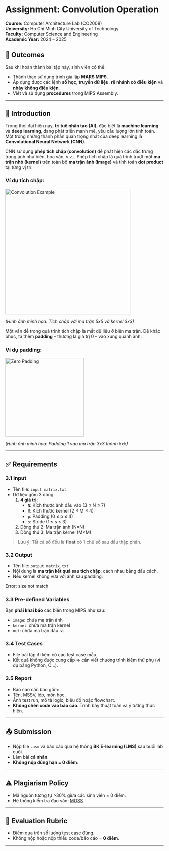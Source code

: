# Assignment: Convolution Operation  
**Course:** Computer Architecture Lab (CO2008)  
**University:** Ho Chi Minh City University of Technology  
**Faculty:** Computer Science and Engineering  
**Academic Year:** 2024 – 2025  

## 📌 Outcomes

Sau khi hoàn thành bài tập này, sinh viên có thể:

- Thành thạo sử dụng trình giả lập **MARS MIPS**.
- Áp dụng được các lệnh **số học**, **truyền dữ liệu**, **rẽ nhánh có điều kiện** và **nhảy không điều kiện**.
- Viết và sử dụng **procedures** trong MIPS Assembly.

---

## 🧠 Introduction

Trong thời đại hiện nay, **trí tuệ nhân tạo (AI)**, đặc biệt là **machine learning** và **deep learning**, đang phát triển mạnh mẽ, yêu cầu lượng lớn tính toán. Một trong những thành phần quan trọng nhất của deep learning là **Convolutional Neural Network (CNN)**.

CNN sử dụng **phép tích chập (convolution)** để phát hiện các đặc trưng trong ảnh như biên, hoa văn, v.v... Phép tích chập là quá trình trượt một **ma trận nhỏ (kernel)** trên toàn bộ **ma trận ảnh (image)** và tính toán **dot product** tại từng vị trí.

### Ví dụ tích chập:

<img src="https://i.imgur.com/OCERePp.png" alt="Convolution Example" width="400"/>

*(Hình ảnh minh họa: Tích chập với ma trận 5x5 và kernel 3x3)*

Một vấn đề trong quá trình tích chập là mất dữ liệu ở biên ma trận. Để khắc phục, ta thêm **padding** – thường là giá trị 0 – vào xung quanh ảnh:

### Ví dụ padding:

<img src="https://i.imgur.com/MeC8BE9.png" alt="Zero Padding" width="250"/>

*(Hình ảnh minh họa: Padding 1 vào ma trận 3x3 thành 5x5)*

---

## ✅ Requirements

### 3.1 Input

- Tên file: `input matrix.txt`  
- Dữ liệu gồm 3 dòng:
  1. **4 giá trị**:  
     - `N`: Kích thước ảnh đầu vào (3 ≤ N ≤ 7)  
     - `M`: Kích thước kernel (2 ≤ M ≤ 4)  
     - `p`: Padding (0 ≤ p ≤ 4)  
     - `s`: Stride (1 ≤ s ≤ 3)  
  2. Dòng thứ 2: Ma trận ảnh (N×N)  
  3. Dòng thứ 3: Ma trận kernel (M×M)

> Lưu ý: Tất cả số đều là **float** có 1 chữ số sau dấu thập phân.

### 3.2 Output

- Tên file: `output matrix.txt`
- Nội dung là **ma trận kết quả sau tích chập**, cách nhau bằng dấu cách.
- Nếu kernel không vừa với ảnh sau padding:  

Error: size not match


### 3.3 Pre-defined Variables

Bạn **phải khai báo** các biến trong MIPS như sau:

- `image`: chứa ma trận ảnh
- `kernel`: chứa ma trận kernel
- `out`: chứa ma trận đầu ra

### 3.4 Test Cases

- File bài tập đi kèm có các test case mẫu.
- Kết quả không được cung cấp => cần viết chương trình kiểm thử phụ (ví dụ bằng Python, C...).

### 3.5 Report

- Báo cáo cần bao gồm:
- Tên, MSSV, lớp, môn học.
- Ảnh test run, mô tả logic, biểu đồ hoặc flowchart.
- **Không chèn code vào báo cáo**. Trình bày thuật toán và ý tưởng thực hiện.

---

## 📤 Submission

- Nộp file `.asm` và báo cáo qua hệ thống **BK E-learning (LMS)** sau buổi lab cuối.
- Làm bài **cá nhân**.
- **Không nộp đúng hạn = 0 điểm**.

---

## ⚠️ Plagiarism Policy

- Mã nguồn tương tự >30% giữa các sinh viên = 0 điểm.
- Hệ thống kiểm tra đạo văn: [MOSS](https://theory.stanford.edu/~aiken/moss/)

---

## 🧮 Evaluation Rubric

- Điểm dựa trên số lượng test case đúng.
- Không nộp hoặc nộp thiếu code/báo cáo = **0 điểm**.

---


